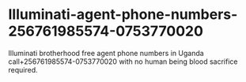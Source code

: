 # Illuminati-agent-phone-numbers-256761985574-0753770020
Illuminati brotherhood free agent phone numbers in Uganda call+256761985574-0753770020 with no human being blood sacrifice required.
